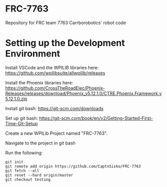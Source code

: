 # FRC-7763
Repository for FRC team 7763 Carrborobotics' robot code

# Setting up the Development Environment

Install VSCode and the WPILIB libraries here:
https://github.com/wpilibsuite/allwpilib/releases

Install the Phoenix libraries here:
https://github.com/CrossTheRoadElec/Phoenix-Releases/releases/download/Phoenix_v5.12.1.0/CTRE.Phoenix.Framework.v5.12.1.0.zip

Install git bash:
https://git-scm.com/downloads

Set up git bash:
https://git-scm.com/book/en/v2/Getting-Started-First-Time-Git-Setup

Create a new WPILib Project named "FRC-7763".

Navigate to the project in git bash

Run the following:

    git init
    git remote add origin https://github.com/CaptnSisko/FRC-7763
    git fetch --all
    git reset --hard origin/master
    git checkout testing
